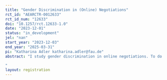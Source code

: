 ```yaml
---
title: "Gender Discrimination in (Online) Negotiations"
rct_id: "AEARCTR-0012633"
rct_id_num: "12633"
doi: "10.1257/rct.12633-1.0"
date: "2023-12-01"
status: "in_development"
jel: "nan"
start_year: "2023-12-03"
end_year: "2025-03-31"
pi: "Katharina Adler katharina.adler@fau.de"
abstract: "I study gender discrimination in online negotiations. To do so, I post simple classified advertisements on the largest platform for such classifieds in Germany and collect offers. I then ask for a discount and randomly sign the replies with a male or a female name, respectively. In the negotiations, I try to isolate statistical discrimination by using two treatment arms. The first treatment consists of the name only, whereas the second one signals knowledgability with the topic and negotiation experience. I study how often potential partners send a lower second offer as a reaction to the initiation of a negotiation and, if they send one, how large the discount is. Since all communication takes place via chat, I can apply Natural Language Processing (NLP) methods and text analysis methods to study potentially different communication with women and men. 
"
layout: registration
---
```


